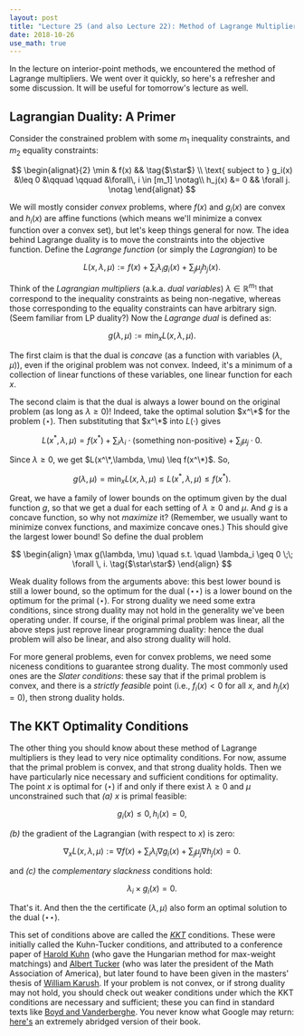 ```yaml
---
layout: post
title: "Lecture 25 (and also Lecture 22): Method of Lagrange Multipliers"
date: 2018-10-26
use_math: true
---
```


In the lecture on interior-point methods, we encountered the method of
Lagrange multipliers. We went over it quickly, so here's a refresher and
some discussion. It will be useful for tomorrow's lecture as well.

## Lagrangian Duality: A Primer

Consider the constrained problem with some $m_1$ inequality constraints,
and $m_2$ equality constraints:

$$
\begin{alignat}{2}
 \min & f(x) && \tag{$\star$} \\
 \text{ subject to } g_i(x) &\leq 0 &\qquad \qquad &\forall\, i \in [m_1] \notag\\
 h_j(x) &= 0 && \forall j. \notag
\end{alignat}
$$

We will mostly consider _convex_ problems, where $f(x)$ and $g_i(x)$ are
convex and $h_i(x)$ are affine functions (which means we'll minimize a
convex function over a convex set), but let's keep things general for
now.  The idea behind Lagrange duality is to move the constraints into
the objective function. Define the _Lagrange function_ (or simply the
_Lagrangian_) to be

$$ L(x,\lambda, \mu) := f(x) + \sum_i \lambda_i g_i(x) + \sum_j \mu_j h_j(x).  $$

Think of the _Lagrangian multipliers_ (a.k.a. _dual variables_) $\lambda \in \mathbb{R}^{m_1}$ that correspond to the
inequality constraints as being non-negative, whereas those
corresponding to the equality constraints can have arbitrary sign.
(Seem familiar from LP duality?) Now the _Lagrange dual_ is defined as:

$$ g(\lambda, \mu) := \min_x L(x, \lambda, \mu). $$

The first claim is that the dual is _concave_ (as a function with
variables $(\lambda, \mu)$), even if the original problem was not
convex. Indeed, it's a minimum of a collection of linear functions of
these variables, one linear function for each $x$.

The second claim is that the dual is always a lower bound on the
original problem (as long as $\lambda \geq 0$)! Indeed, take the optimal
solution $x^\*$ for the problem $(\star)$. Then substituting that $x^\*$
into $L(\cdot)$ gives

$$ L(x^*,\lambda, \mu) = f(x^*) + \sum_i \lambda_i \cdot \text{(something
non-positive)} + \sum_j \mu_j \cdot 0. $$

Since $\lambda \geq 0$, we get $L(x^\*,\lambda, \mu) \leq f(x^\*)$. So,

$$ g(\lambda, \mu) = \min_x L(x, \lambda, \mu) \leq L(x^*, \lambda, \mu)
\leq f(x^*). $$

Great, we have a family of lower bounds on the optimum given by the dual
function $g$, so that we get a dual for each setting of $\lambda \geq 0$
and $\mu$. And $g$ is a concave function, so why not _maximize_ it?
(Remember, we usually want to minimize convex functions, and maximize
concave ones.)  This should give the largest lower bound! So define the
dual problem

$$
\begin{align}
 \max g(\lambda, \mu) \quad s.t. \quad \lambda_i \geq 0 \;\; \forall
\, i.  \tag{$\star\star$}
\end{align}
$$

Weak duality follows from the arguments above: this best lower bound is
still a lower bound, so the optimum for the dual $(\star\star)$ is a
lower bound on the optimum for the primal $(\star)$. For strong duality
we need some extra conditions, since strong duality may not hold in the
generality we've been operating under. If course, if the original primal
problem was linear, all the above steps just reprove linear programming
duality: hence the dual problem will also be linear, and also strong
duality will hold.

For more general problems, even for convex problems, we need some
niceness conditions to guarantee strong duality. The most commonly used
ones are the _Slater conditions_: these say that if the primal problem is
convex, and there is a _strictly feasible_ point (i.e., $f_i(x) < 0$ for
all $x$, and $h_j(x) = 0$), then strong duality holds.

## The KKT Optimality Conditions

The other thing you should know about these method of Lagrange
multipliers is they lead to very nice optimality conditions. For now,
assume that the primal problem is convex, and that strong duality
holds. Then we have particularly nice necessary and sufficient
conditions for optimality. The point $x$ is optimal for $(\star)$ if and
only if there exist $\lambda \geq 0$ and $\mu$ unconstrained such that
*(a)* $x$ is primal feasible:

$$ g_i(x) \leq 0, h_i(x) = 0, $$

*(b)* the gradient of the Lagrangian (with respect to $x$) is zero:

$$ \nabla_x L(x,\lambda, \mu) := \nabla f(x) + \sum_i \lambda_i \nabla g_i(x) + \sum_j \mu_j \nabla h_j(x) = 0. $$

and *(c)* the _complementary slackness_ conditions hold:

$$ \lambda_i \times g_i(x) = 0. $$

That's it. And then the the certificate $(\lambda, \mu)$ also form an
optimal solution to the dual $(\star\star)$.

This set of conditions above are called the
[_KKT_](https://en.wikipedia.org/wiki/Karush%E2%80%93Kuhn%E2%80%93Tucker_conditions)
conditions. These were initially called the Kuhn-Tucker conditions, and
attributed to a conference paper of [Harold
Kuhn](https://en.wikipedia.org/wiki/Harold_W._Kuhn) (who gave the
Hungarian method for max-weight matchings) and [Albert
Tucker](https://en.wikipedia.org/wiki/Albert_W._Tucker) (who was later
the president of the Math Association of America), but later found to
have been given in the masters' thesis of [William
Karush](https://en.wikipedia.org/wiki/William_Karush).  If your problem
is not convex, or if strong duality may not hold, you should check out weaker
conditions under which the KKT conditions are necessary and sufficient;
these you can find in standard texts like [Boyd and
Vanderberghe](http://web.stanford.edu/~boyd/cvxbook/). You never know
what Google may return: [here's](https://davidrosenberg.github.io/ml2015/docs/convex-optimization.pdf) an
extremely abridged version of their book.
